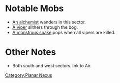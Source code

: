 # Notable Mobs

-   [An alchemist](An_Alchemist "wikilink") wanders in this sector.
-   [A viper](Viper "wikilink") slithers through the bog.
-   [A monstrous snake](Monstrous_Snake "wikilink") pops when all vipers
    are killed.

# Other Notes

-   Both south and west sectors link to Air.

[Category:Planar Nexus](Category:Planar_Nexus "wikilink")

